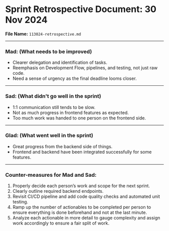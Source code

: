 # Sprint Retrospective Document: 30 Nov 2024

**File Name:** `113024-retrospective.md`

---

### **Mad:** (What needs to be improved)  
- Clearer delegation and identification of tasks.  
- Reemphasis on Development Flow, pipelines, and testing, not just raw code.  
- Need a sense of urgency as the final deadline looms closer.  

---

### **Sad:** (What didn't go well in the sprint)  
- 1:1 communication still tends to be slow.  
- Not as much progress in frontend features as expected.  
- Too much work was handed to one person on the frontend side.  

---

### **Glad:** (What went well in the sprint)  
- Great progress from the backend side of things.  
- Frontend and backend have been integrated successfully for some features.  

---

### **Counter-measures for Mad and Sad:**  
1. Properly decide each person’s work and scope for the next sprint.  
2. Clearly outline required backend endpoints.  
3. Revisit CI/CD pipeline and add code quality checks and automated unit testing.  
4. Ramp up the number of actionables to be completed per person to ensure everything is done beforehand and not at the last minute.  
5. Analyze each actionable in more detail to gauge complexity and assign work accordingly to ensure a fair split of work.  
